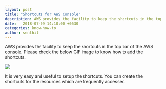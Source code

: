 ```yaml
---
layout: post
title: "Shortcuts for AWS Console"
description: AWS provides the facility to keep the shortcuts in the top bar of the AWS console. Please check the below GIF image to know how to add the shortcuts.
date:   2018-07-09 14:10:00 +0530
categories: know-how-to
author: senthil
---
```


AWS provides the facility to keep the shortcuts in the top bar of the AWS console. Please check the below GIF image to know how to add the shortcuts.


![]({{site.baseurl}}/images/awsconsole.gif)

It is very easy and useful to setup the shortcuts. You can create the shortcuts for the resources which are frequently accessed.